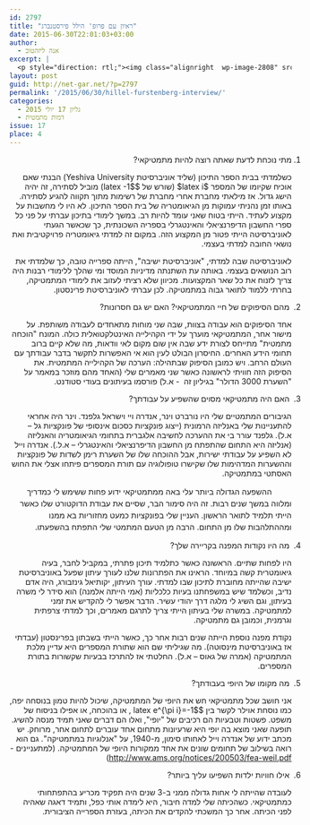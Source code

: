 ```yaml
---
id: 2797
title: "ראיון עם פרופ' הילל פירסטנברג"
date: 2015-06-30T22:01:03+03:00
author:
  - אנה ליזהטוב
excerpt: |
  <p style="direction: rtl;"><img class="alignright  wp-image-2808" src="http://net-gar.net/wp-content/uploads/2015/06/download.jpg" alt="download" width="162" height="94" />אנחנו ממשיכים בסדרת הראיונות עם מתמטיקאים, והפעם עם הילל פירסטנברג, מבכירי המתמטיקאים בארץ. תחומו של פרופ' פירסטנברג הוא "תורה ארגודית", תחום שעוסק בשאלה כיצד תהליך מערבב את העולם, כאשר חוזרים עליו הרבה פעמים (למשל, בוחשים את הסוכר בתה). כבר כסטודנט לתואר ראשון, הוא נתן הוכחה יפה לכך שיש אינסוף מספרים ראשוניים. אחר כך חזר לתורת המספרים, והכניס לתוכה כלים מן התורה הארגודית, שבזכותם נפתרו השערות מפורסמות.</p>
layout: post
guid: http://net-gar.net/?p=2797
permalink: '/2015/06/30/hillel-furstenberg-interview/'
categories:
  - גליון 17 יולי 2015
  - דמות מתמטית
issue: 17
place: 4
---
```

<ol start="1">
  <li style="direction: rtl; text-align: right;">
    מתי נוכחת לדעת שאתה רוצה להיות מתמטיקאי?
  </li>
</ol>

<p style="direction: rtl;">
  כשלמדתי בבית הספר התיכון (שליד אוניברסיטת Yeshiva University) הבנתי שאם אוכיח שקיומו של המספר $latex i$ (שורש של $latex -1$) מוביל לסתירה, זה יהיה הישג גדול. אז מילאתי מחברת אחרי מחברת של רשימות מתוך תקווה להגיע לסתירה. באותו זמן נהניתי עמוקות מן הגיאומטריה של בית הספר התיכון. לא היו לי מחשבות על מקצוע לעתיד. הייתי בטוח שאני עומד להיות רב. במשך לימודי בתיכון עברתי על פני כל ספרי החשבון הדיפרנציאלי והאינטגרלי בספריה השכונתית, כך שכאשר הגעתי לאוניברסיטה הייתי פטור מן המקצוע הזה. במקום זה למדתי גיאומטריה פרויקטיבית ואת נושאי החובה למדתי בעצמי.
</p>

<p style="direction: rtl;">
  לאוניברסיטה שבה למדתי, "אוניברסיטת ישיבה", הייתה ספרייה טובה, כך שלמדתי את רוב הנושאים בעצמי. באותה עת השתנתה מדיניות המוסד ומי שהלך ללימודי רבנות היה צריך לזנוח את כל שאר המקצועות. מכיוון שלא רציתי לעזוב את לימודי המתמטיקה, בחרתי ללמוד לתואר גבוה במתמטיקה. לכן עברתי לאוניברסיטת פרינסטון.
</p>

<ol start="2">
  <li style="direction: rtl; text-align: right;">
     מהם הסיפוקים של חיי המתמטיקאי? האם יש גם חסרונות?
  </li>
</ol>

<p style="direction: rtl;">
  אחד הסיפוקים הוא עבודה בצוות, שבה שני מוחות מתאחדים לעבודה משותפת. על מישור אחר, המתמטיקאי מוערך על ידי הקהילייה האינטלקטואלית כולה. המונח "הוכחה מתמטית" מתייחס לצורת ידע שבה אין שום מקום לאי וודאות, מה שלא קיים ברוב תחומי הידע האחרים. החיסרון הבולט לעין הוא אי האפשרות לתקשר בדבר עבודתך עם העולם הרחב. ויש כמובן הסיפוק שבתהילה: הערכה של הקהילייה המתמטית. את הסיפוק הזה חוויתי לראשונה כאשר שני מאמרים שלי (האחד מהם מוזכר במאמר על "השערת 3000 הדולר" בגיליון זה  - א.ל) פורסמו בעיתונים בעודי סטודנט.
</p>

<ol start="3">
  <li style="direction: rtl; text-align: right;">
     האם היה מתמטיקאי מסוים שהשפיע על עבודתך?
  </li>
</ol>

<p style="direction: rtl;">
  הגיבורים המתמטיים שלי היו נורברט וינר, אנדרה ויי וישראל גלפנד. וינר היה אחראי להתעניינות שלי באנליזה הרמונית (ייצוג פונקציות כסכום אינסופי של פונקציות גל – א.ל). גלפנד עורר בי את ההערכה לחשיבה אלגברית בתחומי הגיאומטריה והאנליזה (אנליזה היא התחום שהתפתח מן החשבון הדיפרנציאלי והאינטגרלי – א.ל.). אנדרה וייל לא השפיע על עבודתי ישירות, אבל ההוכחה שלו של השערת רימן לשדות של פונקציות וההשערות המדהימות שלו שקישרו טופולוגיה עם תורת המספרים פיתחו אצלי את החוש האסתטי במתמטיקה.
</p>

<p style="direction: rtl;">
  <span style="line-height: 1.5;">         ההשפעה הגדולה ביותר עלי באה ממתמטיקאי ידוע פחות ששימש לי כמדריך ומלווה במשך שנים רבות. זה היה סימור הבר, שסיים את עבודת הדוקטורט שלו כאשר הייתי תלמיד לתואר הראשון. העניין שלי בפונקציות כמעט מחזוריות בא ממנו ומההתלהבות שלו מן התחום. הרבה מן הטעם המתמטי שלי התפתח בהשפעתו.</span>
</p>

<ol start="4">
  <li style="direction: rtl; text-align: right;">
     מה היו נקודות המפנה בקריירה שלך?
  </li>
</ol>

<p style="direction: rtl;">
  היו לפחות שתיים. הראשונה כאשר כתלמיד תיכון פתרתי, במקביל לחבר, בעיה גיאומטרית קשה במיוחד. הראינו את הפתרונות שלנו לעורך עיתון שפעל באוניברסיטת ישיבה שהייתה מחוברת לתיכון שבו למדתי. עורך העיתון, יקותיאל גינזבורג, היה אדם נדיב, וכשלמד שיש במשפחתנו בעיות כלכליות (אמי הייתה אלמנה) הוא סידר לי משרה בעיתון, וגם השיג לי מלגה דרך יהודי עשיר. הדבר אפשר לי להקדיש את זמני למתמטיקה. במשרה שלי בעיתון הייתי צריך לתרגם מאמרים, וכך למדתי צרפתית וגרמנית, וכמובן גם מתמטיקה.
</p>

<p style="direction: rtl;">
  נקודת מפנה נוספת הייתה שנים רבות אחר כך, כאשר הייתי בשבתון בפרינסטון (עבדתי אז באוניברסיטת מינסוטה). מה שגיליתי שם הוא שתורת המספרים היא עדיין מלכת המתמטיקה (אמרה של גאוס – א.ל). החלטתי אז להתרכז בבעיות שקשורות בתורת המספרים.
</p>

<ol start="5">
  <li style="direction: rtl; text-align: right;">
     מה מקומו של היופי בעבודתך?
  </li>
</ol>

<p style="direction: rtl;">
  אני חושב שכל מתמטיקאי חש את היופי של המתמטיקה, שיכול להיות טמון בנוסחה יפה, כמו נוסחת אוילר לקשר בין $latex e^{\pi i}=-1$ , או בהוכחה, או אפילו בניסוח של משפט. פשטות וטבעיות הם רכיבים של "יופי", ואלו הם דברים שאני תמיד מנסה להשיג. תופעה שאני מוצא בה יופי היא שרעיונות מתחום אחד עוברים לתחום אחר, מרוחק. יש מכתב ידוע של אנדרה וייל לאחותו סימון, מ-1940, על "אנלוגיות במתמטיקה". גם הוא רואה בשילוב של תחומים שונים את אחד ממקורות היופי של המתמטיקה. (למתעניינים - <a href="http://www.ams.org/notices/200503/fea-weil.pdf">http://www.ams.org/notices/200503/fea-weil.pdf</a>)
</p>

<ol start="6">
  <li style="direction: rtl; text-align: right;">
     אילו חוויות ילדות השפיעו עליך ביותר?
  </li>
</ol>

<p style="direction: rtl;">
  לעובדה שהייתה לי אחות גדולה ממני ב-3 שנים היה תפקיד מכריע בהתפתחותי כמתמטיקאי. כשהכיתה שלי למדה חיבור, היא לימדה אותי כפל, ותמיד דאגה שאהיה לפני הכיתה. אחר כך המשכתי להקדים את הכיתה, בעזרת הספרייה הציבורית.
</p>